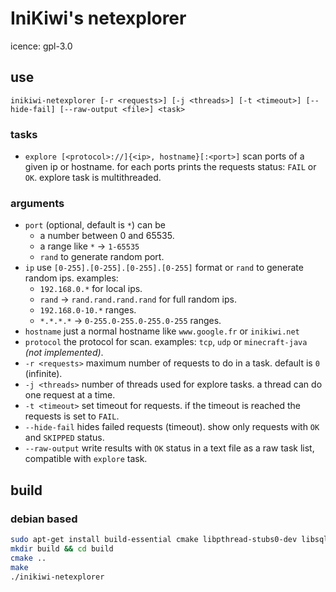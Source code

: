 # IniKiwi's netexplorer
icence: gpl-3.0
## use   
`inikiwi-netexplorer [-r <requests>] [-j <threads>] [-t <timeout>] [--hide-fail] [--raw-output <file>] <task>`
### tasks
- `explore [<protocol>://]{<ip>, hostname}[:<port>]` scan ports of a given ip or hostname. for each ports prints the requests status: `FAIL` or `OK`. explore task is multithreaded.

### arguments
- `port` (optional, default is `*`) can be 
    - a number between 0 and 65535.
    - a range like `*` -> `1-65535`
    - `rand` to generate random port.
- `ip` use `[0-255].[0-255].[0-255].[0-255]` format or `rand` to generate random ips. examples: 
    - `192.168.0.*` for local ips.
    - `rand` -> `rand.rand.rand.rand` for full random ips.
    - `192.168.0-10.*` ranges.
    - `*.*.*.*` -> `0-255.0-255.0-255.0-255` ranges.
- `hostname` just a normal hostname like `www.google.fr` or `inikiwi.net`
- `protocol` the protocol for scan. examples: `tcp`, `udp` or `minecraft-java` *(not implemented)*.
- `-r <requests>` maximum number of requests to do in a task. default is `0` (infinite).
- `-j <threads>` number of threads used for explore tasks. a thread can do one request at a time.
- `-t <timeout>` set timeout for requests. if the timeout is reached the requests is set to `FAIL`.
- `--hide-fail` hides failed requests (timeout). show only requests with `OK` and `SKIPPED` status.
- `--raw-output` write results with `OK` status in a text file as a raw task list,  compatible with `explore` task.

## build
### debian based 
```bash
sudo apt-get install build-essential cmake libpthread-stubs0-dev libsqlite3-dev
mkdir build && cd build
cmake ..
make
./inikiwi-netexplorer
```
